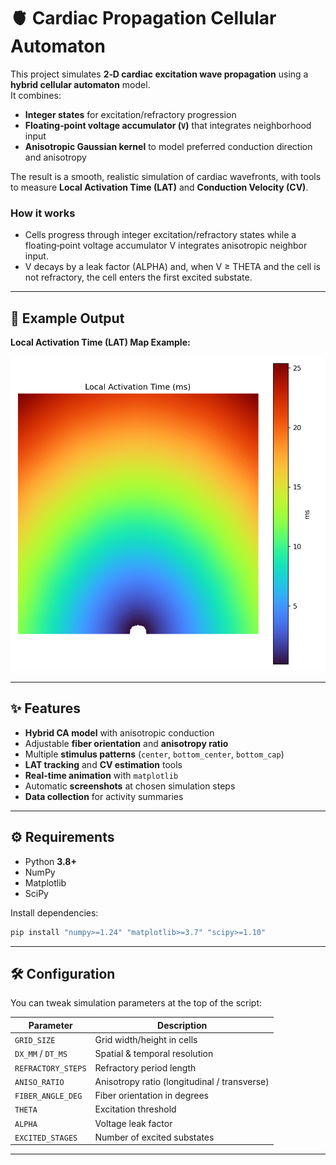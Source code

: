 # 🫀 Cardiac Propagation Cellular Automaton

This project simulates **2‑D cardiac excitation wave propagation** using a **hybrid cellular automaton** model.  
It combines:

- **Integer states** for excitation/refractory progression
- **Floating‑point voltage accumulator (`V`)** that integrates neighborhood input
- **Anisotropic Gaussian kernel** to model preferred conduction direction and anisotropy

The result is a smooth, realistic simulation of cardiac wavefronts, with tools to measure **Local Activation Time (LAT)** and **Conduction Velocity (CV)**.


### How it works 
- Cells progress through integer excitation/refractory states while a floating‑point voltage accumulator V integrates anisotropic neighbor input.
- V decays by a leak factor (ALPHA) and, when V ≥ THETA and the cell is not refractory, the cell enters the first excited substate.

---

## 📸 Example Output

**Local Activation Time (LAT) Map Example:**

![LAT Map Example](lat_map.png)

---

## ✨ Features

- **Hybrid CA model** with anisotropic conduction
- Adjustable **fiber orientation** and **anisotropy ratio**
- Multiple **stimulus patterns** (`center`, `bottom_center`, `bottom_cap`)
- **LAT tracking** and **CV estimation** tools
- **Real-time animation** with `matplotlib`
- Automatic **screenshots** at chosen simulation steps
- **Data collection** for activity summaries

---

## ⚙️ Requirements

- Python **3.8+**
- NumPy
- Matplotlib
- SciPy

Install dependencies:

```bash
pip install "numpy>=1.24" "matplotlib>=3.7" "scipy>=1.10"
```
---

## 🛠 Configuration

You can tweak simulation parameters at the top of the script:

| Parameter              | Description |
|------------------------|-------------|
| `GRID_SIZE`            | Grid width/height in cells |
| `DX_MM` / `DT_MS`      | Spatial & temporal resolution |
| `REFRACTORY_STEPS`     | Refractory period length |
| `ANISO_RATIO`          | Anisotropy ratio (longitudinal / transverse) |
| `FIBER_ANGLE_DEG`      | Fiber orientation in degrees |
| `THETA`                | Excitation threshold |
| `ALPHA`                | Voltage leak factor |
| `EXCITED_STAGES`       | Number of excited substates |

---